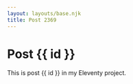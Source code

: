 ```yaml
---
layout: layouts/base.njk
title: Post 2369
---
```


# Post {{ id }}

This is post {{ id }} in my Eleventy project.
